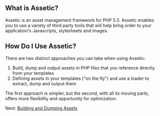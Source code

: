 What is Assetic?
----------------

Assetic is an asset management framework for PHP 5.3. Assetic enables you to
use a variety of third party tools that will help bring order to your
application's Javascripts, stylesheets and images.

How Do I Use Assetic?
---------------------

There are two distinct approaches you can take when using Assetic:

 1. Build, dump and output assets in PHP files that you reference directly
    from your templates
 2. Defining assets in your templates ("on the fly") and use a loader to
    extract, dump and output them

The first approach is simpler, but the second, with all its moving parts,
offers more flexibility and opportunity for optimization.

Next: [Building and Dumping Assets](build.md)
